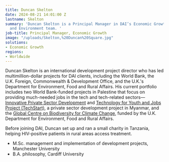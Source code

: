 ```yaml
---
title: Duncan Skelton
date: 2024-08-21 14:01:00 Z
lastname: Skelton
summary: 'Duncan Skelton is a Principal Manager in DAI’s Economic Growth and Climate
  and Environment team. '
job-title: Principal Manager, Economic Growth
image: "/uploads/Skelton,%20Duncan%20Square.jpg"
solutions:
- Economic Growth
regions:
- Worldwide
---
```


Duncan Skelton is an international development project director who has led multimillion-dollar projects for DAI clients, including the World Bank, the U.K. Foreign, Commonwealth & Development Office, and the U.K.'s Department for Environment, Food and Rural Affairs. His current portfolio includes two World Bank-funded projects in Palestine that focus on providing much-needed jobs in the tech and tech-related sectors—[Innovative Private Sector Development](https://www.dai.com/our-work/projects/palestine-innovative-private-sector-development-project-ipsdp) and [Technology for Youth and Jobs Project (TechStart)](https://www.dai.com/our-work/projects/palestine-technology-for-youth-and-jobs-project-techstart), a private sector development project in Myanmar, and the [Global Centre on Biodiversity for Climate Change](https://www.dai.com/our-work/projects/worldwide-global-centre-on-biodiversity-for-climate), funded by the U.K. Department for Environment, Food and Rural Affairs. 

Before joining DAI, Duncan set up and ran a small charity in Tanzania, helping HIV-positive patients in rural areas access treatment. 

* M.Sc. management and implementation of development projects, Manchester University
* B.A. philosophy, Cardiff University
